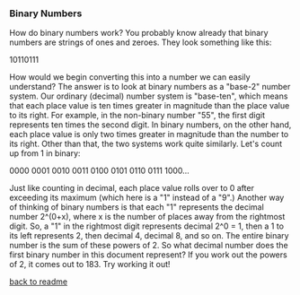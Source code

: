 ### Binary Numbers

How do binary numbers work? You probably know already that binary numbers are strings of ones and zeroes. They look something like this:

10110111

How would we begin converting this into a number we can easily understand? The answer is to look at binary numbers as a "base-2" number system. Our ordinary (decimal) number system is "base-ten", which means that each place value is ten times greater in magnitude than the place value to its right. For example, in the non-binary number "55", the first digit represents ten times the second digit. In binary numbers, on the other hand, each place value is only two times greater in magnitude than the number to its right. Other than that, the two systems work quite similarly. Let's count up from 1 in binary: 

0000
0001
0010
0011
0100
0101
0110
0111
1000...

Just like counting in decimal, each place value rolls over to 0 after exceeding its maximum (which here is a "1" instead of a "9".) Another way of thinking of binary numbers is that each "1" represents the decimal number 2^(0+x), where x is the number of places away from the rightmost digit. So, a "1" in the rightmost digit represents decimal 2^0 = 1, then a 1 to its left represents 2, then decimal 4, decimal 8, and so on. The entire binary number is the sum of these powers of 2. So what decimal number does the first binary number in this document represent? If you work out the powers of 2, it comes out to 183. Try working it out!

[back to readme](README.md)
